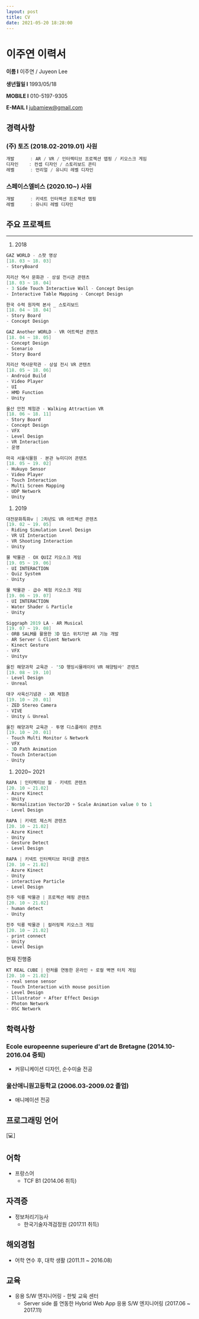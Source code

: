 ```yaml
---
layout: post
title: CV
date: 2021-05-20 18:28:00
---
```


# 이주연 이력서

**이름 I** 이주연 / Juyeon Lee

**생년월일 I** 1993/05/18

**MOBILE I** 010-5197-9305

**E-MAIL I** jubamiew@gmail.com

## 경력사항

### (주) 토즈 (2018.02-2019.01) 사원

```csharp
개발      : AR / VR / 인터렉티브 프로젝션 맵핑 / 키오스크 게임
디자인    : 컨셉 디자인 / 스토리보드 콘티
레벨      : 언리얼 / 유니티 레벨 디자인
```

### 스페이스엘비스 (2020.10~) 사원

```csharp
개발      : 키넥트 인터렉션 프로젝션 맵핑
레벨      : 유니티 레벨 디자인
```

## 주요 프로젝트

---

1. 2018

```csharp
GAZ WORLD - 스팟 영상
[18. 03 ~ 18. 03]
- StoryBoard
```

```csharp
지리산 역사 문화관 - 상설 전시관 콘텐츠
[18. 03 ~ 18. 04]
- 3 Side Touch Interactive Wall - Concept Design
- Interactive Table Mapping - Concept Design
```

```csharp
한국 수력 원자력 본사 _ 스토리보드
[18. 04 ~ 18. 04]
- Story Board
- Concept Design
```

```csharp
GAZ Another WORLD - VR 어트렉션 콘텐츠
[18. 04 ~ 18. 05]
- Concept Design
- Scenario
- Story Board
```

```csharp
지리산 역사문학관 - 상설 전시 VR 콘텐츠
[18. 05 ~ 18. 06]
- Android Build
- Video Player
- UI
- HMD Function
- Unity
```

```csharp
울산 안전 체험관 - Walking Attraction VR
[18. 06 ~ 18. 11]
- Story Board
- Concept Design
- VFX
- Level Design
- VR Interaction
- 운영
```

```csharp
마곡 서울식물원 - 본관 뉴미디어 콘텐츠
[18. 05 ~ 19. 02]
- Hukuyo Sensor 
- Video Player
- Touch Interaction
- Multi Screen Mapping
- UDP Network
- Unity
```

1. 2019

```csharp
대전문화특화v | 2차년도 VR 어트렉션 콘텐츠
[19. 02 ~ 19. 05]
- Riding Simulation Level Design
- VR UI Interaction
- VR Shooting Interaction
- Unity
```

```csharp
물 박물관 - OX QUIZ 키오스크 게임
[19. 05 ~ 19. 06]
- UI INTERACTION
- Quiz System
- Unity
```

```csharp
물 박물관 - 급수 체험 키오스크 게임
[19. 06 ~ 19. 07]
- UI INTERACTION
- Water Shader & Particle
- Unity
```

```csharp
Siggraph 2019 LA - AR Musical
[19. 07 ~ 19. 08]
- ORB SALM를 활용한 3D 뎁스 위치기반 AR 기능 개발
- AR Server & Client Network
- Kinect Gesture
- VFX
- Unityv
```

```csharp
울진 해양과학 교육관 - '5D 행잉시뮬레이터 VR 해양탐사' 콘텐츠
[19. 08 ~ 19. 10]
- Level Design
- Unreal
```

```csharp
대구 사육신기념관 - XR 체험존
[19. 10 ~ 20. 01]
- ZED Stereo Camera 
- VIVE
- Unity & Unreal
```

```csharp
울진 해양과학 교육관 - 투명 디스플레이 콘텐츠
[19. 10 ~ 20. 01]
- Touch Multi Monitor & Network
- VFX
- 3D Path Animation
- Touch Interaction
- Unity
```

1. 2020~ 2021

```csharp
RAPA | 인터렉티브 월 - 키넥트 콘텐츠
[20. 10 ~ 21.02]
- Azure Kinect
- Unity
- Normalization Vector2D + Scale Animation value 0 to 1
- Level Design
```

```csharp
RAPA | 키넥트 제스처 콘텐츠
[20. 10 ~ 21.02]
- Azure Kinect
- Unity
- Gesture Detect
- Level Design
```

```csharp
RAPA | 키넥트 인터렉티브 파티클 콘텐츠
[20. 10 ~ 21.02]
- Azure Kinect
- Unity
- interactive Particle 
- Level Design
```

```csharp
진주 익룡 박물관 | 프로젝션 매핑 콘텐츠
[20. 10 ~ 21.02]
- human detect
- Unity 
```

```csharp
진주 익룡 박물관 | 컬러링북 키오스크 게임
[20. 10 ~ 21.02]
- print connect
- Unity 
- Level Design
```

현재 진행중

```csharp
KT REAL CUBE | 런처를 연동한 온라인 + 로컬 벽면 터치 게임 
[20. 10 ~ 21.02]
- real sense sensor
- Touch Interaction with mouse position
- Level Design
- Illustrator + After Effect Design
- Photon Network
- OSC Network
```

## 학력사항

### Ecole europeenne superieure d'art de Bretagne (2014.10-2016.04 중퇴)

- 커뮤니케이션 디자인, 순수미술 전공

### 울산애니원고등학교 (2006.03-2009.02 졸업)

- 애니메이션 전공

## 프로그래밍 언어

[💻]

## 어학

- 프랑스어
    - TCF B1 (2014.06 취득)

## 자격증

- 정보처리기능사
    - 한국기술자격검정원 (2017.11 취득)

## 해외경험

- 어학 연수 후, 대학 생활 (2011.11 ~ 2016.08)

## 교육

- 응용 S/W 엔지니어링 - 한빛 교육 센터
    - Server side 를 연동한 Hybrid Web App 응용 S/W 엔지니어링 (2017.06 ~ 2017.11)
